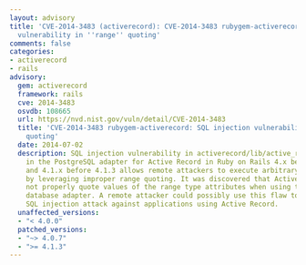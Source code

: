 ```yaml
---
layout: advisory
title: 'CVE-2014-3483 (activerecord): CVE-2014-3483 rubygem-activerecord: SQL injection
  vulnerability in ''range'' quoting'
comments: false
categories:
- activerecord
- rails
advisory:
  gem: activerecord
  framework: rails
  cve: 2014-3483
  osvdb: 108665
  url: https://nvd.nist.gov/vuln/detail/CVE-2014-3483
  title: 'CVE-2014-3483 rubygem-activerecord: SQL injection vulnerability in ''range''
    quoting'
  date: 2014-07-02
  description: SQL injection vulnerability in activerecord/lib/active_record/connection_adapters/postgresql/quoting.rb
    in the PostgreSQL adapter for Active Record in Ruby on Rails 4.x before 4.0.7
    and 4.1.x before 4.1.3 allows remote attackers to execute arbitrary SQL commands
    by leveraging improper range quoting. It was discovered that Active Record did
    not properly quote values of the range type attributes when using the PostgreSQL
    database adapter. A remote attacker could possibly use this flaw to conduct an
    SQL injection attack against applications using Active Record.
  unaffected_versions:
  - "< 4.0.0"
  patched_versions:
  - "~> 4.0.7"
  - ">= 4.1.3"
---
```

